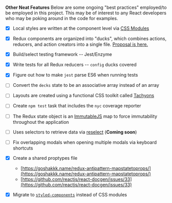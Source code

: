 **Other Neat Features**
Below are some ongoing "best practices" employed/to be employed in this project. This may be of interest to any React developers who may be poking around in the code for examples.
- [x] Local styles are written at the component level via [CSS Modules](https://github.com/css-modules/css-modules)
- [x] Redux components are organized into "ducks", which combines actions, reducers, and action creators into a single file. [Proposal is here.](https://github.com/erikras/ducks-modular-redux)
- [x] Build/select testing framework -- Jest/Enzyme
- [x] Write tests for all Redux reducers -- `config` ducks covered
- [x] Figure out how to make `jest` parse ES6 when running tests
- [ ] Convert the `decks` state to be an associative array instead of an array
- [ ] Layouts are created using a functional CSS toolkit called [Tachyons](http://tachyons.io/)
- [ ] Create `npm test` task that includes the `nyc` coverage reporter
- [ ] The Redux state object is an [ImmutableJS](https://facebook.github.io/immutable-js/) map to force immutability throughout the application
- [ ] Uses selectors to retrieve data via [reselect](https://github.com/reactjs/reselect) (**Coming soon**)
- [ ] Fix overlapping modals when opening multiple modals via keyboard shortcuts
- [x] Create a shared proptypes file
    - [https://goshakkk.name/redux-antipattern-mapstatetoprops/](https://goshakkk.name/redux-antipattern-mapstatetoprops/)
    - [https://github.com/reactjs/react-docgen/issues/33](https://github.com/reactjs/react-docgen/issues/33)
- [x] Migrate to [`styled-components`](https://github.com/styled-components/styled-components) instead of CSS modules

